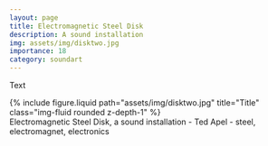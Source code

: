 ```yaml
---
layout: page
title: Electromagnetic Steel Disk
description: A sound installation
img: assets/img/disktwo.jpg
importance: 18
category: soundart
---
```


Text

<div class="row">
    <div class="col-sm mt-3 mt-md-0">
        {% include figure.liquid path="assets/img/disktwo.jpg" title="Title" class="img-fluid rounded z-depth-1" %}
    </div>
</div>
<div class="caption">
    Electromagnetic Steel Disk, a sound installation - Ted Apel - steel, electromagnet, electronics

</div>
